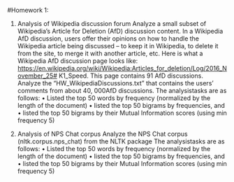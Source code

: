 #Homework 1:
1. Analysis of Wikipedia discussion forum
Analyze a small subset of Wikipedia’s Article for Deletion (AfD) discussion content. In a Wikipedia AfD discussion, users offer their opinions on how to handle the Wikipedia article being discussed – to keep it in Wikipedia, to delete it from the site, to merge it with another article, etc. Here is what a Wikipedia AfD discussion page looks like: https://en.wikipedia.org/wiki/Wikipedia:Articles_for_deletion/Log/2016_November_25# K1_Speed. This page contains 91 AfD discussions.
Analyze the “HW_WikipediaDiscussions.txt” that contains the users’ comments from about 40, 000AfD discussions.
The analysistasks are as follows:
• Listed the top 50 words by frequency (normalized by the length of the document)
• listed the top 50 bigrams by frequencies, and
• listed the top 50 bigrams by their Mutual Information scores (using min frequency 5)

2. Analysis of NPS Chat corpus
Analyze the NPS Chat corpus (nltk.corpus.nps_chat) from the NLTK package
The analysistasks are as follows:
• Listed the top 50 words by frequency (normalized by the length of the document)
• listed the top 50 bigrams by frequencies, and
• listed the top 50 bigrams by their Mutual Information scores (using min frequency 5)
